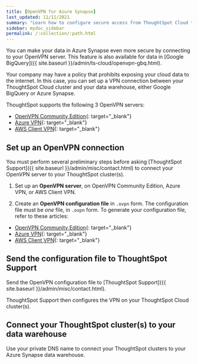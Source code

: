 ```yaml
---
title: [OpenVPN for Azure Synapse]
last_updated: 11/11/2021
summary: "Learn how to configure secure access from ThoughtSpot Cloud to your data in Azure Synapse, through your OpenVPN server."
sidebar: mydoc_sidebar
permalink: /:collection/:path.html
---
```

You can make your data in Azure Synapse even more secure by connecting to your OpenVPN server. This feature is also available for data in [Google BigQuery]({{ site.baseurl }}/admin/ts-cloud/openvpn-gbq.html).

Your company may have a policy that prohibits exposing your cloud data to the internet. In this case, you can set up a VPN connection between your ThoughtSpot Cloud cluster and your data warehouse, either Google BigQuery or Azure Synapse.

ThoughtSpot supports the following 3 OpenVPN servers:

* [OpenVPN Community Edition](https://openvpn.net/community-downloads/){: target="_blank"}
* [Azure VPN](https://docs.microsoft.com/en-us/azure/vpn-gateway/vpn-gateway-howto-openvpn-clients){: target="_blank"}
* [AWS Client VPN](https://docs.aws.amazon.com/vpn/latest/clientvpn-admin/what-is.html){: target="_blank"}

## Set up an OpenVPN connection
You must perform several preliminary steps before asking [ThoughtSpot Support]({{ site.baseurl }}/admin/misc/contact.html) to connect your OpenVPN server to your ThoughtSpot cluster(s).

1. Set up an **OpenVPN server**, on OpenVPN Community Edition, Azure VPN, or AWS Client VPN.

2. Create an **OpenVPN configuration file** in `.ovpn` form. The configuration file must be *one* file, in `.ovpn` form. To generate your configuration file, refer to these articles:

* [OpenVPN Community Edition](https://openvpn.net/community-resources/creating-configuration-files-for-server-and-clients/){: target="_blank"}
* [Azure VPN](https://docs.microsoft.com/en-us/azure/vpn-gateway/vpn-gateway-howto-openvpn-clients){: target="_blank"}
* [AWS Client VPN](https://docs.aws.amazon.com/vpn/latest/clientvpn-admin/what-is.html){: target="_blank"}

## Send the configuration file to ThoughtSpot Support
Send the OpenVPN configuration file to [ThoughtSpot Support]({{ site.baseurl }}/admin/misc/contact.html).

ThoughtSpot Support then configures the VPN on your ThoughtSpot Cloud cluster(s).

## Connect your ThoughtSpot cluster(s) to your data warehouse
Use your private DNS name to connect your ThoughtSpot clusters to your Azure Synapse data warehouse.
